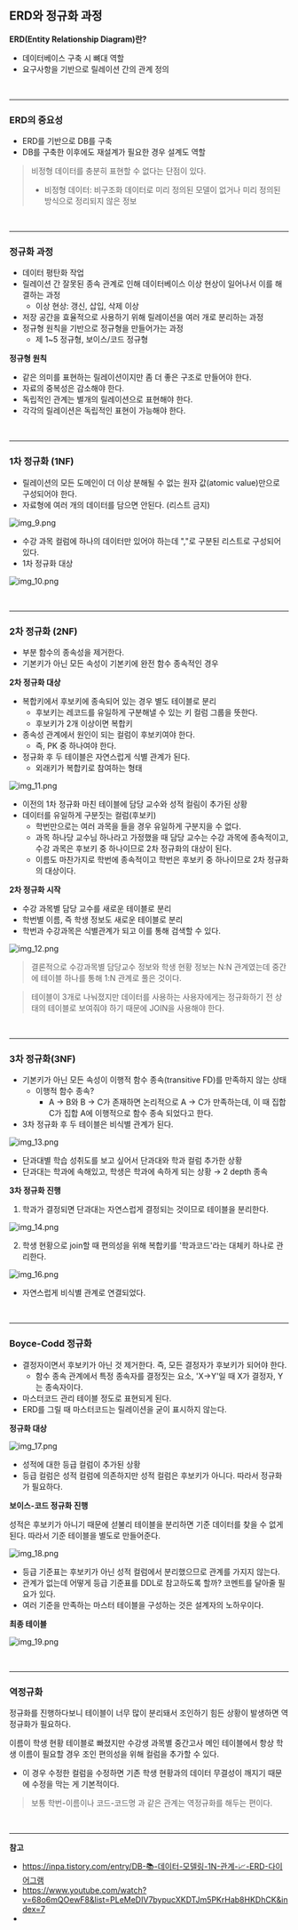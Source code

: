 ## ERD와 정규화 과정

**ERD(Entity Relationship Diagram)란?**

- 데이터베이스 구축 시 뼈대 역할
- 요구사항을 기반으로 릴레이션 간의 관계 정의

<br/>

---

### ERD의 중요성

- ERD를 기반으로 DB를 구축
- DB를 구축한 이후에도 재설계가 필요한 경우 설계도 역할

> 비정형 데이터를 충분히 표현할 수 없다는 단점이 있다.
> - 비정형 데이터: 비구조화 데이터로 미리 정의된 모델이 없거나 미리 정의된 방식으로 정리되지 않은 정보

<br/>

---

### 정규화 과정

- 데이터 평탄화 작업
- 릴레이션 간 잘못된 종속 관계로 인해 데이터베이스 이상 현상이 일어나서 이를 해결하는 과정
  - 이상 현상: 갱신, 삽입, 삭제 이상
- 저장 공간을 효율적으로 사용하기 위해 릴레이션을 여러 개로 분리하는 과정
- 정규형 원칙을 기반으로 정규형을 만들어가는 과정
  - 제 1~5 정규형, 보이스/코드 정규형

**정규형 원칙**

- 같은 의미를 표현하는 릴레이션이지만 좀 더 좋은 구조로 만들어야 한다.
- 자료의 중복성은 감소해야 한다.
- 독립적인 관계는 별개의 릴레이션으로 표현해야 한다.
- 각각의 릴레이션은 독립적인 표현이 가능해야 한다.


<br/>

---

### 1차 정규화 (1NF)

- 릴레이션의 모든 도메인이 더 이상 분해될 수 없는 원자 값(atomic value)만으로 구성되어야 한다.
- 자료형에 여러 개의 데이터를 담으면 안된다. (리스트 금지)


![img_9.png](images/img_9.png)

- 수강 과목 컬럼에 하나의 데이터만 있어야 하는데 ","로 구분된 리스트로 구성되어 있다.
- 1차 정규화 대상

![img_10.png](images/img_10.png)

<br/>

---

### 2차 정규화 (2NF)

- 부분 함수의 종속성을 제거한다.
- 기본키가 아닌 모든 속성이 기본키에 완전 함수 종속적인 경우

**2차 정규화 대상**

- 복합키에서 후보키에 종속되어 있는 경우 별도 테이블로 분리
  - 후보키는 레코드를 유일하게 구분해낼 수 있는 키 컬럼 그룹을 뜻한다.
  - 후보키가 2개 이상이면 복합키
- 종속성 관계에서 원인이 되는 컬럼이 후보키여야 한다.
  - 즉, PK 중 하나여야 한다.
- 정규화 후 두 테이블은 자연스럽게 식별 관계가 된다.
  - 외래키가 복합키로 참여하는 형태

![img_11.png](images/img_11.png)

- 이전의 1차 정규화 마친 테이블에 담당 교수와 성적 컬림이 추가된 상황
- 데이터를 유일하게 구분짓는 컬럼(후보키)
  - 학번만으로는 여러 과목을 들을 경우 유일하게 구분지을 수 없다.
  - 과목 하나당 교수님 하나라고 가정했을 때 담당 교수는 수강 과목에 종속적이고, 수강 과목은 후보키 중 하나이므로 2차 정규화의 대상이 된다. 
  - 이름도 마찬가지로 학번에 종속적이고 학번은 후보키 중 하나이므로 2차 정규화의 대상이다. 

**2차 정규화 시작**

- 수강 과목별 담당 교수를 새로운 테이블로 분리
- 학번별 이름, 즉 학생 정보도 새로운 테이블로 분리
- 학번과 수강과목은 식별관계가 되고 이를 통해 검색할 수 있다.

![img_12.png](images/img_12.png)

> 결론적으로 수강과목별 담당교수 정보와 학생 현황 정보는 N:N 관계였는데 중간에 테이블 하나를 통해 1:N 관계로 풀은 것이다.

> 테이블이 3개로 나눠졌지만 데이터를 사용하는 사용자에게는 정규화하기 전 상태의 테이블로 보여줘야 하기 때문에 JOIN을 사용해야 한다.


<br/>

---

### 3차 정규화(3NF)

- 기본키가 아닌 모든 속성이 이행적 함수 종속(transitive FD)를 만족하지 않는 상태
  - 이행적 함수 종속?
    - A -> B와 B -> C가 존재하면 논리적으로 A -> C가 만족하는데, 이 때 집합 C가 집합 A에 이행적으로 함수 종속 되었다고 한다.
- 3차 정규화 후 두 테이블은 비식별 관계가 된다.

![img_13.png](images/img_13.png)

- 단과대별 학습 성취도를 보고 싶어서 단과대와 학과 컬럼 추가한 상황
- 단과대는 학과에 속해있고, 학생은 학과에 속하게 되는 상황 → 2 depth 종속


**3차 정규화 진행**

1. 학과가 결정되면 단과대는 자연스럽게 결정되는 것이므로 테이블을 분리한다.

![img_14.png](images/img_14.png)

2. 학생 현황으로 join할 때 편의성을 위해 복합키를 '학과코드'라는 대체키 하나로 관리한다.

![img_16.png](images/img_16.png)

- 자연스럽게 비식별 관계로 연결되었다.



<br/>

---

### Boyce-Codd 정규화

- 결정자이면서 후보키가 아닌 것 제거한다. 즉, 모든 결정자가 후보키가 되어야 한다.
  - 함수 종속 관계에서 특정 종속자를 결정짓는 요소, 'X->Y'일 때 X가 결정자, Y는 종속자이다.
- 마스터코드 관리 테이블 정도로 표현되게 된다.
- ERD를 그릴 때 마스터코드는 릴레이션을 굳이 표시하지 않는다.


**정규화 대상**

![img_17.png](images/img_17.png)

- 성적에 대한 등급 컬럼이 추가된 상황
- 등급 컬럼은 성적 컬럼에 의존하지만 성적 컬럼은 후보키가 아니다. 따라서 정규화가 필요하다.

**보이스-코드 정규화 진행**

성적은 후보키가 아니기 때문에 섣불리 테이블을 분리하면 기준 데이터를 찾을 수 없게 된다. 따라서 기준 테이블을 별도로 만들어준다.

![img_18.png](images/img_18.png)

- 등급 기준표는 후보키가 아닌 성적 컬럼에서 분리했으므로 관계를 가지지 않는다.
- 관계가 없는데 어떻게 등급 기준표를 DDL로 참고하도록 할까? 코멘트를 달아줄 필요가 있다.
- 여러 기준을 만족하는 마스터 테이블을 구성하는 것은 설계자의 노하우이다.


**최종 테이블**

![img_19.png](images/img_19.png)


<br/>

---

### 역정규화

정규화를 진행하다보니 테이블이 너무 많이 분리돼서 조인하기 힘든 상황이 발생하면 역정규화가 필요하다. 

이름이 학생 현황 테이블로 빠졌지만 수강생 과목별 중간고사 메인 테이블에서 항상 학생 이름이 필요할 경우 조인 편의성을 위해 컬럼을 추가할 수 있다.
- 이 경우 수정한 컬럼을 수정하면 기존 학생 현황과의 데이터 무결성이 깨지기 때문에 수정을 막는 게 기본적이다. 

> 보통 학번-이름이나 코드-코드명 과 같은 관계는 역정규화를 해두는 편이다.





<br/>

---

**참고**

- https://inpa.tistory.com/entry/DB-📚-데이터-모델링-1N-관계-📈-ERD-다이어그램
- https://www.youtube.com/watch?v=68o6mQOewF8&list=PLeMeDIV7bypucXKDTJm5PKrHab8HKDhCK&index=7
- 